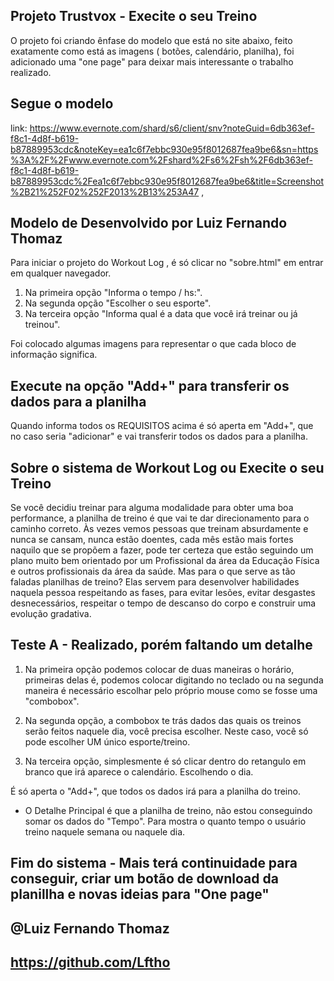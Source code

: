 ## Projeto Trustvox - Execite o seu Treino ##

O projeto foi criando ênfase do modelo que está no site abaixo, feito exatamente como está as imagens ( botões, calendário, planilha), foi adicionado uma "one page" para deixar mais interessante o trabalho realizado.

## Segue o modelo ##

link: https://www.evernote.com/shard/s6/client/snv?noteGuid=6db363ef-f8c1-4d8f-b619-b87889953cdc&noteKey=ea1c6f7ebbc930e95f8012687fea9be6&sn=https%3A%2F%2Fwww.evernote.com%2Fshard%2Fs6%2Fsh%2F6db363ef-f8c1-4d8f-b619-b87889953cdc%2Fea1c6f7ebbc930e95f8012687fea9be6&title=Screenshot%2B21%252F02%252F2013%2B13%253A47 , 

## Modelo de Desenvolvido por Luiz Fernando Thomaz ##
Para iniciar o projeto do Workout Log , é só clicar no  "sobre.html" em entrar em qualquer navegador.

1. Na primeira opção "Informa o tempo / hs:".
2. Na segunda opção "Escolher o seu esporte".
3. Na terceira opção "Informa qual é a data que você irá treinar ou já treinou".

Foi colocado algumas imagens para representar o que cada bloco de informação significa.

## Execute na opção "Add+" para transferir os dados para a planilha ##

Quando informa todos os REQUISITOS acima é só aperta em "Add+", que no caso seria "adicionar" e vai transferir todos os dados para a planilha.   

## Sobre o sistema de Workout Log ou Execite o seu Treino ##

Se você decidiu treinar para alguma modalidade para obter uma boa performance, a planilha de treino é que vai te dar direcionamento para o caminho correto. Às vezes vemos pessoas que treinam absurdamente e 
nunca se cansam, nunca estão doentes, cada mês estão mais fortes naquilo que se propõem a fazer, pode ter certeza que estão seguindo um plano muito bem orientado por um Profissional da área da Educação Física 
e outros profissionais da área da saúde. Mas para o que serve as tão faladas planilhas de treino? Elas servem para desenvolver habilidades naquela pessoa respeitando as fases, para evitar lesões, evitar desgastes 
desnecessários, respeitar o tempo de descanso do corpo e construir uma evolução gradativa.

## Teste A - Realizado, porém faltando um detalhe ##

1. Na primeira opção podemos colocar de duas maneiras o horário, primeiras delas é, podemos colocar digitando no teclado ou na segunda maneira é necessário escolhar pelo próprio mouse como se fosse uma "combobox".

2. Na segunda opção, a combobox te trás dados das quais os treinos serão feitos naquele dia, você precisa escolher. Neste caso, você só pode escolher UM único esporte/treino.

3. Na terceira opção, simplesmente é só clicar dentro do retangulo em branco que irá aparece o calendário. Escolhendo o dia. 

É só aperta o "Add+", que todos os dados irá para a planilha do treino.

- O Detalhe Principal é que a planilha de treino, não estou conseguindo somar os dados do "Tempo". Para mostra o quanto tempo o usuário treino naquele semana ou naquele dia.

## Fim do sistema - Mais terá continuidade para conseguir, criar um botão de download da planillha e novas ideias para "One page" ##

## @Luiz Fernando Thomaz ##
## https://github.com/Lftho ##




